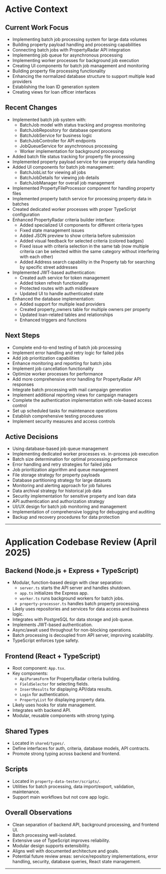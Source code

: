 # Active Context

## Current Work Focus
- Implementing batch job processing system for large data volumes
- Building property payload handling and processing capabilities
- Connecting batch jobs with PropertyRadar API integration
- Implementing job queue for asynchronous processing
- Implementing worker processes for background job execution
- Creating UI components for batch job management and monitoring
- Building property file processing functionality
- Enhancing the normalized database structure to support multiple lead providers
- Establishing the loan ID generation system
- Creating views for loan officer interfaces

## Recent Changes
- Implemented batch job system with:
  - BatchJob model with status tracking and progress monitoring
  - BatchJobRepository for database operations
  - BatchJobService for business logic
  - BatchJobController for API endpoints
  - JobQueueService for asynchronous processing
  - Worker implementation for background processing
- Added batch file status tracking for property file processing
- Implemented property payload service for raw property data handling
- Added UI components for batch job management:
  - BatchJobList for viewing all jobs
  - BatchJobDetails for viewing job details
  - BatchJobManager for overall job management
- Implemented PropertyFileProcessor component for handling property files
- Implemented property batch service for processing property data in batches
- Created dedicated worker processes with proper TypeScript configuration
- Enhanced PropertyRadar criteria builder interface:
  - Added specialized UI components for different criteria types
  - Fixed state management issues 
  - Added JSON preview to show criteria before submission
  - Added visual feedback for selected criteria (colored badges)
  - Fixed issue with criteria selection in the same tab (now multiple criteria can be selected within the same category without interfering with each other)
  - Added Address search capability in the Property tab for searching by specific street addresses
- Implemented JWT-based authentication:
  - Created auth service for token management
  - Added token refresh functionality
  - Protected routes with auth middleware
  - Updated UI to handle authenticated state
- Enhanced the database implementation:
  - Added support for multiple lead providers
  - Created property_owners table for multiple owners per property
  - Updated loan-related tables and relationships
  - Enhanced triggers and functions

## Next Steps
- Complete end-to-end testing of batch job processing
- Implement error handling and retry logic for failed jobs
- Add job prioritization capabilities
- Enhance monitoring and reporting for batch jobs
- Implement job cancellation functionality
- Optimize worker processes for performance
- Add more comprehensive error handling for PropertyRadar API responses
- Integrate batch processing with mail campaign generation
- Implement additional reporting views for campaign managers
- Complete the authentication implementation with role-based access control
- Set up scheduled tasks for maintenance operations
- Establish comprehensive testing procedures
- Implement security measures and access controls

## Active Decisions
- Using database-based job queue management
- Implementing dedicated worker processes vs. in-process job execution
- Batch size determination for optimal processing performance
- Error handling and retry strategies for failed jobs
- Job prioritization algorithm and queue management
- File storage strategy for property payloads
- Database partitioning strategy for large datasets
- Monitoring and alerting approach for job failures
- Data archival strategy for historical job data
- Security implementation for sensitive property and loan data
- API authentication and authorization strategy
- UI/UX design for batch job monitoring and management
- Implementation of comprehensive logging for debugging and auditing
- Backup and recovery procedures for data protection

---

# Application Codebase Review (April 2025)

## Backend (Node.js + Express + TypeScript)
- Modular, function-based design with clear separation:
  - `server.ts` starts the API server and handles shutdown.
  - `app.ts` initializes the Express app.
  - `worker.ts` runs background workers for batch jobs.
  - `property-processor.ts` handles batch property processing.
- Likely uses repositories and services for data access and business logic.
- Integrates with PostgreSQL for data storage and job queue.
- Implements JWT-based authentication.
- Async/await used throughout for non-blocking operations.
- Batch processing is decoupled from API server, improving scalability.
- TypeScript enforces type safety.

## Frontend (React + TypeScript)
- Root component: `App.tsx`.
- Key components:
  - `ApiParamsForm` for PropertyRadar criteria building.
  - `FieldSelector` for selecting fields.
  - `InsertResults` for displaying API/data results.
  - `Login` for authentication.
  - `PropertyList` for displaying property data.
- Likely uses hooks for state management.
- Integrates with backend API.
- Modular, reusable components with strong typing.

## Shared Types
- Located in `shared/types/`.
- Define interfaces for auth, criteria, database models, API contracts.
- Promote strong typing across backend and frontend.

## Scripts
- Located in `property-data-tester/scripts/`.
- Utilities for batch processing, data import/export, validation, maintenance.
- Support main workflows but not core app logic.

## Overall Observations
- Clean separation of backend API, background processing, and frontend UI.
- Batch processing well-isolated.
- Extensive use of TypeScript improves reliability.
- Modular design supports extensibility.
- Aligns well with documented architecture and goals.
- Potential future review areas: service/repository implementations, error handling, security, database queries, React state management.

---
